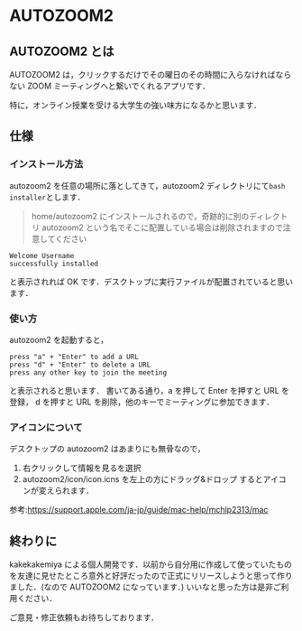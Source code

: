 # AUTOZOOM2

## AUTOZOOM2 とは

AUTOZOOM2 は，クリックするだけでその曜日のその時間に入らなければならない ZOOM ミーティングへと繋いでくれるアプリです．

特に，オンライン授業を受ける大学生の強い味方になるかと思います．

## 仕様

### インストール方法

autozoom2 を任意の場所に落としてきて，autozoom2 ディレクトリにて`bash installer`とします．

> home/autozoom2 にインストールされるので，奇跡的に別のディレクトリ autozoom2 という名でそこに配置している場合は削除されますので注意してください

```
Welcome Username
successfully installed
```

と表示されれば OK です．デスクトップに実行ファイルが配置されていると思います．

### 使い方

autozoom2 を起動すると，

```
press "a" + "Enter" to add a URL
press "d" + "Enter" to delete a URL
press any other key to join the meeting
```

と表示されると思います．
書いてある通り，a を押して Enter を押すと URL を登録，
d を押すと URL を削除，他のキーでミーティングに参加できます．

### アイコンについて

デスクトップの autozoom2 はあまりにも無骨なので，

1. 右クリックして情報を見るを選択
2. autozoom2/icon/icon.icns を左上の方にドラッグ&ドロップ
   するとアイコンが変えられます．

参考:https://support.apple.com/ja-jp/guide/mac-help/mchlp2313/mac

## 終わりに

kakekakemiya による個人開発です．以前から自分用に作成して使っていたものを友達に見せたところ意外と好評だったので正式にリリースしようと思って作りました．(なので AUTOZOOM2 になっています．)
いいなと思った方は是非ご利用ください．

ご意見・修正依頼もお待ちしております．
